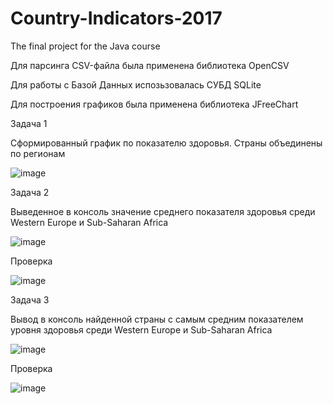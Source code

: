 # Country-Indicators-2017
The final project for the Java course

Для парсинга CSV-файла была применена библиотека OpenCSV

Для работы с Базой Данных испозьзовалась СУБД SQLite

Для построения графиков была применена библиотека JFreeChart



Задача 1

Сформированный график по показателю здоровья. Страны объединены по регионам

![image](https://user-images.githubusercontent.com/90722253/147486063-fef3e382-8dd9-4bbe-8159-b0f1e438d4ba.png)


Задача 2

Выведенное в консоль значение среднего показателя здоровья среди Western Europe и Sub-Saharan Africa

![image](https://user-images.githubusercontent.com/90722253/147486243-44157306-baa0-43f7-b895-0e3cf2cbc1db.png)

Проверка

![image](https://user-images.githubusercontent.com/90722253/147486558-c9dafb40-c1c9-4ced-9d0f-912d4e738b81.png)



Задача 3

Вывод в консоль найденной страны с самым средним показателем уровня здоровья среди Western Europe и Sub-Saharan Africa

![image](https://user-images.githubusercontent.com/90722253/147486412-9de0dd9f-daca-4fdb-af43-373ec4f67ffd.png)

Проверка

![image](https://user-images.githubusercontent.com/90722253/147486583-c499dc9d-7e1f-4e8c-ba60-35daa78b1625.png)

